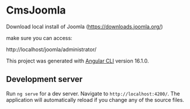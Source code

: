 # CmsJoomla

Download local install of Joomla (https://downloads.joomla.org/) 

make sure you can access:

http://localhost/joomla/administrator/


This project was generated with [Angular CLI](https://github.com/angular/angular-cli) version 16.1.0.

## Development server

Run `ng serve` for a dev server. Navigate to `http://localhost:4200/`. The application will automatically reload if you change any of the source files.

